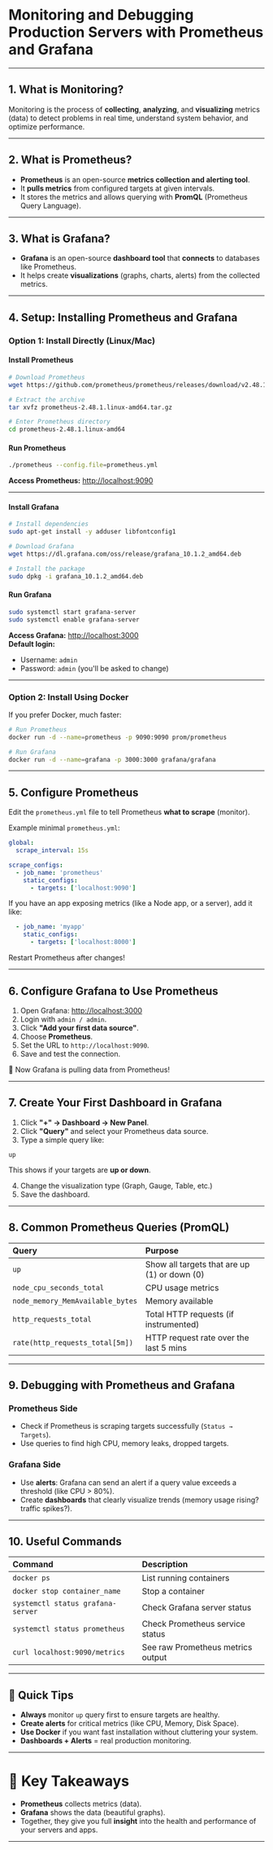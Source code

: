 # Monitoring and Debugging Production Servers with Prometheus and Grafana

---

## 1. What is Monitoring?

Monitoring is the process of **collecting**, **analyzing**, and **visualizing** metrics (data) to detect problems in real time, understand system behavior, and optimize performance.

---

## 2. What is Prometheus?

- **Prometheus** is an open-source **metrics collection and alerting tool**.
- It **pulls metrics** from configured targets at given intervals.
- It stores the metrics and allows querying with **PromQL** (Prometheus Query Language).

---

## 3. What is Grafana?

- **Grafana** is an open-source **dashboard tool** that **connects** to databases like Prometheus.
- It helps create **visualizations** (graphs, charts, alerts) from the collected metrics.

---

## 4. Setup: Installing Prometheus and Grafana

### Option 1: Install Directly (Linux/Mac)

#### Install Prometheus

```bash
# Download Prometheus
wget https://github.com/prometheus/prometheus/releases/download/v2.48.1/prometheus-2.48.1.linux-amd64.tar.gz

# Extract the archive
tar xvfz prometheus-2.48.1.linux-amd64.tar.gz

# Enter Prometheus directory
cd prometheus-2.48.1.linux-amd64
```

#### Run Prometheus

```bash
./prometheus --config.file=prometheus.yml
```

**Access Prometheus:** [http://localhost:9090](http://localhost:9090)

---

#### Install Grafana

```bash
# Install dependencies
sudo apt-get install -y adduser libfontconfig1

# Download Grafana
wget https://dl.grafana.com/oss/release/grafana_10.1.2_amd64.deb

# Install the package
sudo dpkg -i grafana_10.1.2_amd64.deb
```

#### Run Grafana

```bash
sudo systemctl start grafana-server
sudo systemctl enable grafana-server
```

**Access Grafana:** [http://localhost:3000](http://localhost:3000)  
**Default login:**  
- Username: `admin`
- Password: `admin` (you'll be asked to change)

---

### Option 2: Install Using Docker

If you prefer Docker, much faster:

```bash
# Run Prometheus
docker run -d --name=prometheus -p 9090:9090 prom/prometheus

# Run Grafana
docker run -d --name=grafana -p 3000:3000 grafana/grafana
```

---

## 5. Configure Prometheus

Edit the `prometheus.yml` file to tell Prometheus **what to scrape** (monitor).

Example minimal `prometheus.yml`:

```yaml
global:
  scrape_interval: 15s

scrape_configs:
  - job_name: 'prometheus'
    static_configs:
      - targets: ['localhost:9090']
```

If you have an app exposing metrics (like a Node app, or a server), add it like:

```yaml
  - job_name: 'myapp'
    static_configs:
      - targets: ['localhost:8000']
```

Restart Prometheus after changes!

---

## 6. Configure Grafana to Use Prometheus

1. Open Grafana: [http://localhost:3000](http://localhost:3000)
2. Login with `admin / admin`.
3. Click **"Add your first data source"**.
4. Choose **Prometheus**.
5. Set the URL to `http://localhost:9090`.
6. Save and test the connection.

🎉 Now Grafana is pulling data from Prometheus!

---

## 7. Create Your First Dashboard in Grafana

1. Click **"+" → Dashboard → New Panel**.
2. Click **"Query"** and select your Prometheus data source.
3. Type a simple query like:

```promql
up
```
This shows if your targets are **up or down**.

4. Change the visualization type (Graph, Gauge, Table, etc.)
5. Save the dashboard.

---

## 8. Common Prometheus Queries (PromQL)

| Query | Purpose |
|:------|:--------|
| `up` | Show all targets that are up (1) or down (0) |
| `node_cpu_seconds_total` | CPU usage metrics |
| `node_memory_MemAvailable_bytes` | Memory available |
| `http_requests_total` | Total HTTP requests (if instrumented) |
| `rate(http_requests_total[5m])` | HTTP request rate over the last 5 mins |

---

## 9. Debugging with Prometheus and Grafana

### Prometheus Side
- Check if Prometheus is scraping targets successfully (`Status → Targets`).
- Use queries to find high CPU, memory leaks, dropped targets.

### Grafana Side
- Use **alerts**: Grafana can send an alert if a query value exceeds a threshold (like CPU > 80%).
- Create **dashboards** that clearly visualize trends (memory usage rising? traffic spikes?).

---

## 10. Useful Commands

| Command | Description |
|:--------|:------------|
| `docker ps` | List running containers |
| `docker stop container_name` | Stop a container |
| `systemctl status grafana-server` | Check Grafana server status |
| `systemctl status prometheus` | Check Prometheus service status |
| `curl localhost:9090/metrics` | See raw Prometheus metrics output |

---

## 🎯 Quick Tips

- **Always** monitor `up` query first to ensure targets are healthy.
- **Create alerts** for critical metrics (like CPU, Memory, Disk Space).
- **Use Docker** if you want fast installation without cluttering your system.
- **Dashboards + Alerts** = real production monitoring.

---

# 🚀 Key Takeaways

- **Prometheus** collects metrics (data).
- **Grafana** shows the data (beautiful graphs).
- Together, they give you full **insight** into the health and performance of your servers and apps.

---